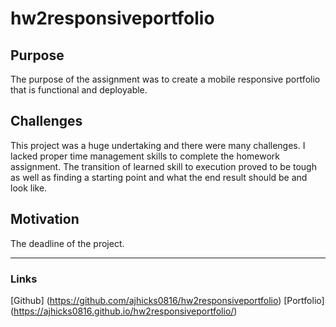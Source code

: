 # hw2responsiveportfolio

## Purpose
The purpose of the assignment was to create a mobile responsive portfolio that is functional and deployable.

## Challenges
This project was a huge undertaking and there were many challenges. I lacked proper time management skills to complete the homework assignment. The transition of learned skill to execution proved to be tough as well as finding a starting point and what the end result should be and look like.

## Motivation
The deadline of the project.

---
### Links
[Github] (https://github.com/ajhicks0816/hw2responsiveportfolio)
[Portfolio] (https://ajhicks0816.github.io/hw2responsiveportfolio/)